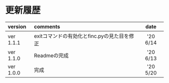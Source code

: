 # 更新履歴

|version|comments|date|
|:-----------|:------------|:------------:| 
|ver 1.1.1|exitコマンドの有効化とfinc.pyの見た目を修正|'20 6/14| 
|ver 1.1.0|Readmeの完成|'20 6/13|
|ver 1.0.0|完成|'20 5/20|